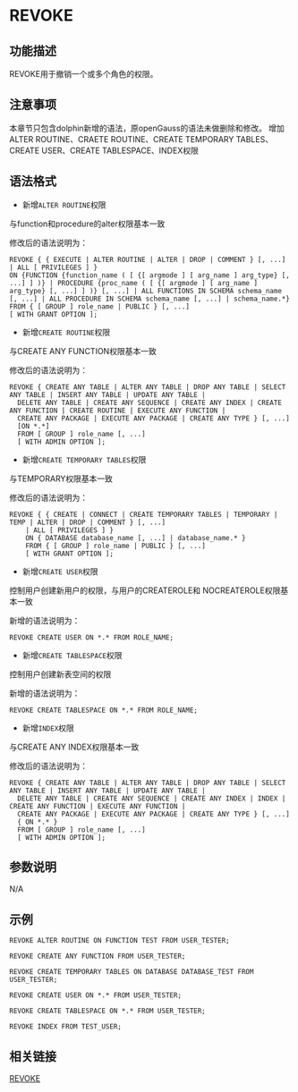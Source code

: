 # REVOKE<a name="ZH-CN_TOPIC_0289900150"></a>

## 功能描述<a name="zh-cn_topic_0283137542_zh-cn_topic_0237122167_zh-cn_topic_0059778902_s86b6c9741c7741d3976c5e358e8d5486"></a>

REVOKE用于撤销一个或多个角色的权限。

## 注意事项<a name="zh-cn_topic_0283137669_zh-cn_topic_0237122179_zh-cn_topic_0059779274_sf1580b93b5664a7db2c08cf69806faa5"></a>

   本章节只包含dolphin新增的语法，原openGauss的语法未做删除和修改。
   增加ALTER ROUTINE、CRAETE ROUTINE、CREATE TEMPORARY TABLES、CREATE USER、CREATE TABLESPACE、INDEX权限
## 语法格式<a name="zh-cn_topic_0283137669_zh-cn_topic_0237122179_zh-cn_topic_0059779274_s5eb0513470714ccbbd425944c1d73c8e"></a>

-   新增```ALTER ROUTINE```权限

与function和procedure的alter权限基本一致

修改后的语法说明为：

```
REVOKE { { EXECUTE | ALTER ROUTINE | ALTER | DROP | COMMENT } [, ...] | ALL [ PRIVILEGES ] }
ON {FUNCTION {function_name ( [ {[ argmode ] [ arg_name ] arg_type} [, ...] ] )} | PROCEDURE {proc_name ( [ {[ argmode ] [ arg_name ] arg_type} [, ...] ] )} [, ...] | ALL FUNCTIONS IN SCHEMA schema_name [, ...] | ALL PROCEDURE IN SCHEMA schema_name [, ...] | schema_name.*}
FROM { [ GROUP ] role_name | PUBLIC } [, ...]
[ WITH GRANT OPTION ];
```
-   新增```CREATE ROUTINE```权限

与CREATE ANY FUNCTION权限基本一致

修改后的语法说明为：

```
REVOKE { CREATE ANY TABLE | ALTER ANY TABLE | DROP ANY TABLE | SELECT ANY TABLE | INSERT ANY TABLE | UPDATE ANY TABLE |
  DELETE ANY TABLE | CREATE ANY SEQUENCE | CREATE ANY INDEX | CREATE ANY FUNCTION | CREATE ROUTINE | EXECUTE ANY FUNCTION |
  CREATE ANY PACKAGE | EXECUTE ANY PACKAGE | CREATE ANY TYPE } [, ...]
  [ON *.*]
  FROM [ GROUP ] role_name [, ...]
  [ WITH ADMIN OPTION ];
  ```

-   新增```CREATE TEMPORARY TABLES```权限

与TEMPORARY权限基本一致

修改后的语法说明为：
```
REVOKE { { CREATE | CONNECT | CREATE TEMPORARY TABLES | TEMPORARY | TEMP | ALTER | DROP | COMMENT } [, ...]
    | ALL [ PRIVILEGES ] }
    ON { DATABASE database_name [, ...] | database_name.* }
    FROM { [ GROUP ] role_name | PUBLIC } [, ...]
    [ WITH GRANT OPTION ];
  ```

-   新增```CREATE USER```权限

控制用户创建新用户的权限，与用户的CREATEROLE和 NOCREATEROLE权限基本一致

新增的语法说明为：
```
REVOKE CREATE USER ON *.* FROM ROLE_NAME;
```

-   新增```CREATE TABLESPACE```权限

控制用户创建新表空间的权限

新增的语法说明为：
```
REVOKE CREATE TABLESPACE ON *.* FROM ROLE_NAME;
```
-   新增```INDEX```权限

与CREATE ANY INDEX权限基本一致

修改后的语法说明为：
```
REVOKE { CREATE ANY TABLE | ALTER ANY TABLE | DROP ANY TABLE | SELECT ANY TABLE | INSERT ANY TABLE | UPDATE ANY TABLE |
  DELETE ANY TABLE | CREATE ANY SEQUENCE | CREATE ANY INDEX | INDEX | CREATE ANY FUNCTION | EXECUTE ANY FUNCTION |
  CREATE ANY PACKAGE | EXECUTE ANY PACKAGE | CREATE ANY TYPE } [, ...]
  { ON *.* }
  FROM [ GROUP ] role_name [, ...]
  [ WITH ADMIN OPTION ];
```
## 参数说明<a name="zh-cn_topic_0283137669_zh-cn_topic_0237122179_zh-cn_topic_0059779274_s54fe58f3f55f4965a6b9370f9edebfdf"></a>

N/A

## 示例<a name="zh-cn_topic_0283137669_zh-cn_topic_0237122179_zh-cn_topic_0059779274_s82ec0652acdd4e6091abc851b909926d"></a>

```
REVOKE ALTER ROUTINE ON FUNCTION TEST FROM USER_TESTER;
```

```
REVOKE CREATE ANY FUNCTION FROM USER_TESTER;
```

```
REVOKE CREATE TEMPORARY TABLES ON DATABASE DATABASE_TEST FROM USER_TESTER;
```

```
REVOKE CREATE USER ON *.* FROM USER_TESTER;
```

```
REVOKE CREATE TABLESPACE ON *.* FROM USER_TESTER;
```

```
REVOKE INDEX FROM TEST_USER;
```

## 相关链接<a name="section156744489391"></a>

[REVOKE](REVOKE.md)

